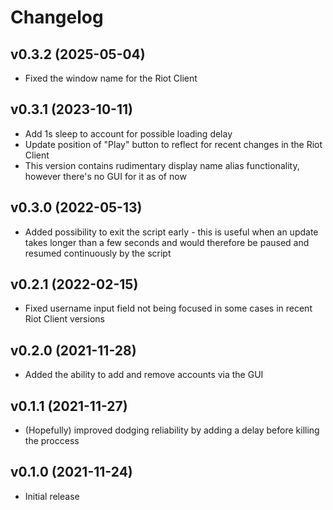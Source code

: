 # Changelog

## v0.3.2 (2025-05-04)

- Fixed the window name for the Riot Client

## v0.3.1 (2023-10-11)

- Add 1s sleep to account for possible loading delay
- Update position of "Play" button to reflect for recent changes in the Riot Client
- This version contains rudimentary display name alias functionality, however there's no GUI for it as of now

## v0.3.0 (2022-05-13)

- Added possibility to exit the script early - this is useful when an update takes longer than a few seconds and would therefore be paused and resumed continuously by the script

## v0.2.1 (2022-02-15)

- Fixed username input field not being focused in some cases in recent Riot Client versions

## v0.2.0 (2021-11-28)

- Added the ability to add and remove accounts via the GUI

## v0.1.1 (2021-11-27)

- (Hopefully) improved dodging reliability by adding a delay before killing the proccess

## v0.1.0 (2021-11-24)

- Initial release
